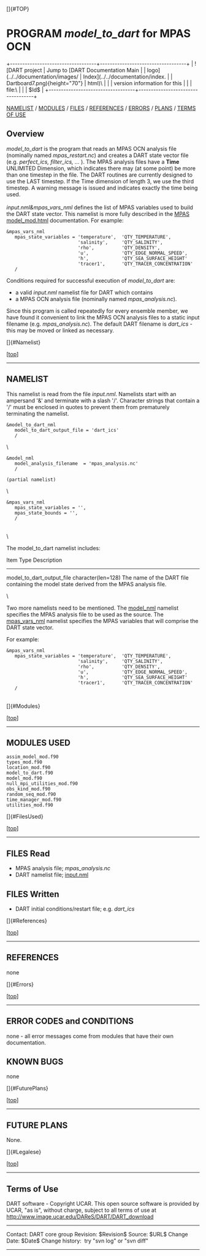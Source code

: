 []{#TOP}

PROGRAM *model\_to\_dart* for MPAS OCN
======================================

+-----------------------------------+-----------------------------------+
| ![DART project                    | Jump to [DART Documentation Main  |
| logo](../../documentation/images/ | Index](../../documentation/index. |
| Dartboard7.png){height="70"}      | html)\                            |
|                                   | version information for this      |
|                                   | file:\                            |
|                                   | \$Id\$                            |
+-----------------------------------+-----------------------------------+

[NAMELIST](#Namelist) / [MODULES](#Modules) / [FILES](#FilesUsed) /
[REFERENCES](#References) / [ERRORS](#Errors) / [PLANS](#FuturePlans) /
[TERMS OF USE](#Legalese)

Overview
--------

*model\_to\_dart* is the program that reads an MPAS OCN analysis file
(nominally named *mpas\_restart.nc*) and creates a DART state vector
file (e.g. *perfect\_ics, filter\_ics, ...* ). The MPAS analysis files
have a **Time** UNLIMITED Dimension, which indicates there may (at some
point) be more than one timestep in the file. The DART routines are
currently designed to use the LAST timestep. If the Time dimension of
length 3, we use the third timestep. A warning message is issued and
indicates exactly the time being used.\
\
*input.nml&mpas\_vars\_nml* defines the list of MPAS variables used to
build the DART state vector. This namelist is more fully described in
the [MPAS model\_mod.html](model_mod.html) documentation. For example:

    &mpas_vars_nml
       mpas_state_variables = 'temperature',  'QTY_TEMPERATURE',
                              'salinity',     'QTY_SALINITY',
                              'rho',          'QTY_DENSITY',
                              'u',            'QTY_EDGE_NORMAL_SPEED',
                              'h',            'QTY_SEA_SURFACE_HEIGHT'
                              'tracer1',      'QTY_TRACER_CONCENTRATION'
       /

Conditions required for successful execution of *model\_to\_dart* are:

-   a valid *input.nml* namelist file for DART which contains
-   a MPAS OCN analysis file (nominally named *mpas\_analysis.nc*).

Since this program is called repeatedly for every ensemble member, we
have found it convenient to link the MPAS OCN analysis files to a static
input filename (e.g. *mpas\_analysis.nc*). The default DART filename is
*dart\_ics* - this may be moved or linked as necessary.

[]{#Namelist}

<div class="top">

\[[top](#)\]

</div>

------------------------------------------------------------------------

NAMELIST
--------

This namelist is read from the file *input.nml*. Namelists start with an
ampersand '&' and terminate with a slash '/'. Character strings that
contain a '/' must be enclosed in quotes to prevent them from
prematurely terminating the namelist.

<div class="namelist">

    &model_to_dart_nml
       model_to_dart_output_file = 'dart_ics'
       /

</div>

\

<div class="namelist">

    &model_nml
       model_analysis_filename  = 'mpas_analysis.nc'
       /

    (partial namelist)

</div>

\

<div class="namelist">

    &mpas_vars_nml
       mpas_state_variables = '',
       mpas_state_bounds = '',
       /

</div>

\
\

The model\_to\_dart namelist includes:

<div>

  Item                            Type                 Description
  ------------------------------- -------------------- -------------------------------------------------------------------------------------------
  model\_to\_dart\_output\_file   character(len=128)   The name of the DART file containing the model state derived from the MPAS analysis file.

</div>

\

Two more namelists need to be mentioned. The
[model\_nml](model_mod.html#Namelist) namelist specifies the MPAS
analysis file to be used as the source. The
[mpas\_vars\_nml](model_mod.html#mpas_vars_nml) namelist specifies the
MPAS variables that will comprise the DART state vector.

For example:

    &mpas_vars_nml
       mpas_state_variables = 'temperature',  'QTY_TEMPERATURE',
                              'salinity',     'QTY_SALINITY',
                              'rho',          'QTY_DENSITY',
                              'u',            'QTY_EDGE_NORMAL_SPEED',
                              'h',            'QTY_SEA_SURFACE_HEIGHT'
                              'tracer1',      'QTY_TRACER_CONCENTRATION'
       /

\
[]{#Modules}

<div class="top">

\[[top](#)\]

</div>

------------------------------------------------------------------------

MODULES USED
------------

    assim_model_mod.f90
    types_mod.f90
    location_mod.f90
    model_to_dart.f90
    model_mod.f90
    null_mpi_utilities_mod.f90
    obs_kind_mod.f90
    random_seq_mod.f90
    time_manager_mod.f90
    utilities_mod.f90

[]{#FilesUsed}

<div class="top">

\[[top](#)\]

</div>

------------------------------------------------------------------------

FILES Read
----------

-   MPAS analysis file; *mpas\_analysis.nc*
-   DART namelist file; [input.nml](work/input.nml)

FILES Written
-------------

-   DART initial conditions/restart file; e.g. *dart\_ics*

[]{#References}

<div class="top">

\[[top](#)\]

</div>

------------------------------------------------------------------------

REFERENCES
----------

none

[]{#Errors}

<div class="top">

\[[top](#)\]

</div>

------------------------------------------------------------------------

ERROR CODES and CONDITIONS
--------------------------

none - all error messages come from modules that have their own
documentation.

KNOWN BUGS
----------

none

[]{#FuturePlans}

<div class="top">

\[[top](#)\]

</div>

------------------------------------------------------------------------

FUTURE PLANS
------------

None.

[]{#Legalese}

<div class="top">

\[[top](#)\]

</div>

------------------------------------------------------------------------

Terms of Use
------------

DART software - Copyright UCAR. This open source software is provided by
UCAR, "as is", without charge, subject to all terms of use at
<http://www.image.ucar.edu/DAReS/DART/DART_download>

  ------------------ -----------------------------
  Contact:           DART core group
  Revision:          \$Revision\$
  Source:            \$URL\$
  Change Date:       \$Date\$
  Change history:    try "svn log" or "svn diff"
  ------------------ -----------------------------


